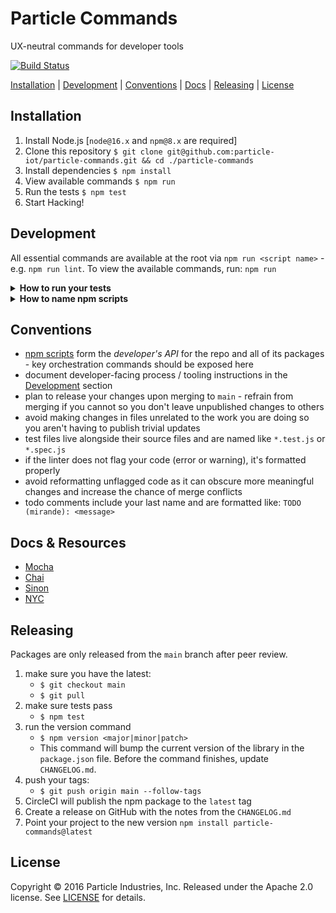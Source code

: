# Particle Commands 
UX-neutral commands for developer tools

[![Build Status](https://circleci.com/gh/particle-iot/particle-commands.svg?style=shield)](https://app.circleci.com/pipelines/github/particle-iot/particle-commands)

[Installation](#installation) | [Development](#development)  | [Conventions](#conventions) | [Docs](#docs--resources) | [Releasing](#releasing) | [License](#license)

## Installation
1. Install Node.js [`node@16.x` and `npm@8.x` are required]
1. Clone this repository `$ git clone git@github.com:particle-iot/particle-commands.git && cd ./particle-commands`
1. Install dependencies `$ npm install`
1. View available commands `$ npm run`
1. Run the tests `$ npm test`
1. Start Hacking!

## Development

All essential commands are available at the root via `npm run <script name>` - e.g. `npm run lint`. To view the available commands, run: `npm run`

<details id="develop-run-tests">
<summary><b>How to run your tests</b></summary>
<p>

to run the tests:

`npm test`

to run the coverage:

`npm run coverage`

</p>
</details>


<details id="develop-npm-scripts">
<summary><b>How to name npm scripts</b></summary>
<p>

npm scripts are the primary means of executing programmatic tasks (e.g. tests, linting, releasing, etc) within the repo. to view available scripts, run `npm run`.

when creating a new script, be sure it does not already exist and use the following naming convention:

`<category>:[<subcategory>]:[<action>]`

our standard categories include: `test`, `lint`, `build`, `clean`, `docs`, `package`, `dependencies`, and `release`. top-level scripts - e.g. `npm run clean` - will typically run all of its subcategories (e.g. `npm run clean:dist && npm run clean:tmp`).

`npm` itself includes special handling for `test` and `start` (doc: [1](https://docs.npmjs.com/cli/v6/commands/npm-test), [2](https://docs.npmjs.com/cli/v6/commands/npm-start)) amongst other [lifecycle scripts](https://docs.npmjs.com/cli/v7/using-npm/scripts#life-cycle-scripts) - use these to expose key testing and start-up commands.

sometimes your new script will be very similar to an existing script. in those cases, try to extend the existing script before adding another one.

</p>
</details>


## Conventions

* [npm scripts](https://docs.npmjs.com/misc/scripts) form the _developer's API_ for the repo and all of its packages - key orchestration commands should be exposed here
* document developer-facing process / tooling instructions in the [Development](#development) section
* plan to release your changes upon merging to `main` - refrain from merging if you cannot so you don't leave unpublished changes to others
* avoid making changes in files unrelated to the work you are doing so you aren't having to publish trivial updates
* test files live alongside their source files and are named like `*.test.js` or `*.spec.js`
* if the linter does not flag your code (error or warning), it's formatted properly
* avoid reformatting unflagged code as it can obscure more meaningful changes and increase the chance of merge conflicts
* todo comments include your last name and are formatted like: `TODO (mirande): <message>`
  
## Docs & Resources

* [Mocha](https://mochajs.org/)
* [Chai](http://www.chaijs.com/api/bdd/)
* [Sinon](https://sinonjs.org/)
* [NYC](https://github.com/istanbuljs/nyc)

## Releasing

Packages are only released from the `main` branch after peer review.

1. make sure you have the latest:
	* `$ git checkout main`
	* `$ git pull`
1. make sure tests pass
	* `$ npm test`
1. run the version command
	* `$ npm version <major|minor|patch>`
	* This command will bump the current version of the library in the `package.json` file. Before the command finishes, update `CHANGELOG.md`.
1. push your tags:
	* `$ git push origin main --follow-tags`
1. CircleCI will publish the npm package to the `latest` tag
1. Create a release on GitHub with the notes from the `CHANGELOG.md`
1. Point your project to the new version `npm install particle-commands@latest`

## License

Copyright &copy; 2016 Particle Industries, Inc. Released under the Apache 2.0 license. See [LICENSE](/LICENSE) for details.